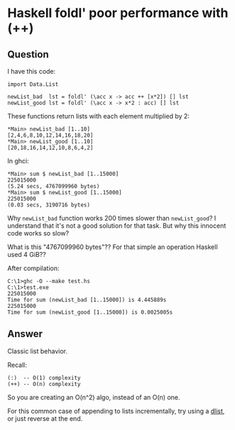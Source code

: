 
# Haskell foldl&apos; poor performance with (++)

## Question
        
I have this code:

    import Data.List
    
    newList_bad  lst = foldl' (\acc x -> acc ++ [x*2]) [] lst
    newList_good lst = foldl' (\acc x -> x*2 : acc) [] lst
    

These functions return lists with each element multiplied by 2:

    *Main> newList_bad [1..10]
    [2,4,6,8,10,12,14,16,18,20]
    *Main> newList_good [1..10]
    [20,18,16,14,12,10,8,6,4,2]
    

In ghci:

    *Main> sum $ newList_bad [1..15000]
    225015000
    (5.24 secs, 4767099960 bytes)
    *Main> sum $ newList_good [1..15000]
    225015000
    (0.03 secs, 3190716 bytes)
    

Why `newList_bad` function works 200 times slower than `newList_good`? I understand that it's not a good solution for that task. But why this innocent code works so slow?

What is this "4767099960 bytes"?? For that simple an operation Haskell used 4 GiB??

After compilation:

    C:\1>ghc -O --make test.hs
    C:\1>test.exe
    225015000
    Time for sum (newList_bad [1..15000]) is 4.445889s
    225015000
    Time for sum (newList_good [1..15000]) is 0.0025005s

## Answer
        
Classic list behavior.

Recall:

    (:)  -- O(1) complexity
    (++) -- O(n) complexity
    

So you are creating an O(n^2) algo, instead of an O(n) one.

For this common case of appending to lists incrementally, try using a [dlist](http://hackage.haskell.org/packages/archive/dlist/0.3/doc/html/Data-DList.html), or just reverse at the end.

